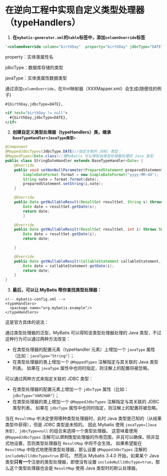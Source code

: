 # 在逆向工程中实现自定义类型处理器（typeHandlers）

1. **在`mybatis-generator.xml`的`table`标签中，添加`columnOverride`标签**

```xml
`<columnOverride column="birthDay"  property="birthDay" jdbcType="DATE" 			javaType="java.util.Date" />`
```

property：实体类属性名

jdbcType：数据库存储的类型

javaType：实体类属性数据类型

通过添加`columnOverride`，在Xml映射器（XXXMapper.xml）会生成(随便找的例子)

`#{birthDay,jdbcType=DATE},`

```xml
<if test="birthDay != null">
  #{birthDay,jdbcType=DATE},
</if>
```



2. **创建自定义类型处理器（typeHandlers）类，继承`BaseTypeHandler<JavaType类型>`**


```Java
@Component
@MappedJdbcTypes(JdbcType.DATE)//指定关联的 JDBC 类型：
@MappedTypes(Date.class)//使MyBatis 可以得知该类型处理器处理的 Java 类型
public class StringDateHandler extends BaseTypeHandler<Date> {
    @Override
    public void setNonNullParameter(PreparedStatement preparedStatement, int i, Date date, JdbcType jdbcType) throws SQLException {
        SimpleDateFormat format = new SimpleDateFormat("yyyy-MM-dd");
        String nate = format.format(date);
        preparedStatement.setString(i,nate);
    }

    @Override
    public Date getNullableResult(ResultSet resultSet, String s) throws SQLException {
        Date date = resultSet.getDate(s);
        return date; 
        }

    @Override
    public Date getNullableResult(ResultSet resultSet, int i) throws SQLException {
        Date date = resultSet.getDate(i);
        return date;

    }

    @Override
    public Date getNullableResult(CallableStatement callableStatement, int i) throws SQLException {
        Date date = callableStatement.getDate(i);
        return date;
    }
}
```

3. **最后，可以让 MyBatis 帮你查找类型处理器：**

```
<!-- mybatis-config.xml -->
<typeHandlers>
  <package name="org.mybatis.example"/>
</typeHandlers>
```



这是官方具体的说法：

通过类型处理器的泛型，MyBatis 可以得知该类型处理器处理的 Java 类型，不过这种行为可以通过两种方法改变：

- 在类型处理器的配置元素（typeHandler 元素）上增加一个 `javaType` 属性（比如：`javaType="String"`）；
- 在类型处理器的类上增加一个 `@MappedTypes` 注解指定与其关联的 Java 类型列表。 如果在 `javaType` 属性中也同时指定，则注解上的配置将被忽略。

可以通过两种方式来指定关联的 JDBC 类型：

- 在类型处理器的配置元素上增加一个 `jdbcType` 属性（比如：`jdbcType="VARCHAR"`）；
- 在类型处理器的类上增加一个 `@MappedJdbcTypes` 注解指定与其关联的 JDBC 类型列表。 如果在 `jdbcType` 属性中也同时指定，则注解上的配置将被忽略。

当在 `ResultMap` 中决定使用哪种类型处理器时，此时 Java 类型是已知的（从结果类型中获得），但是 JDBC 类型是未知的。 因此 Mybatis 使用 `javaType=[Java 类型], jdbcType=null` 的组合来选择一个类型处理器。 这意味着使用 `@MappedJdbcTypes` 注解可以*限制*类型处理器的作用范围，并且可以确保，除非显式地设置，否则类型处理器在 `ResultMap` 中将不会生效。 如果希望能在 `ResultMap` 中隐式地使用类型处理器，那么设置 `@MappedJdbcTypes` 注解的 `includeNullJdbcType=true` 即可。 然而从 Mybatis 3.4.0 开始，如果某个 Java 类型**只有一个**注册的类型处理器，即使没有设置 `includeNullJdbcType=true`，那么这个类型处理器也会是 `ResultMap` 使用 Java 类型时的默认处理器。

